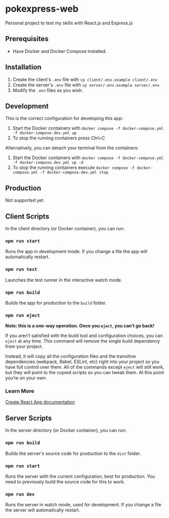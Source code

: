 # pokexpress-web

Personal project to test my skills with React.js and Express.js

## Prerequisites

- Have Docker and Docker Compose installed.

## Installation

1. Create the client's `.env` file with `cp client/.env.example client/.env`
2. Create the server's `.env` file with `cp server/.env.example server/.env`
3. Modify the `.env` files as you wish.

## Development

This is the correct configuration for developing this app:

1. Start the Docker containers with `docker compose -f docker-compose.yml -f docker-compose.dev.yml up`
2. To stop the running containers press _Ctrl+C_.

Alternatively, you can detach your terminal from the containers:

1. Start the Docker containers with `docker compose -f docker-compose.yml -f docker-compose.dev.yml up -d`
2. To stop the running containers execute `docker compose -f docker-compose.yml -f docker-compose.dev.yml stop`

## Production

Not supported yet.

## Client Scripts

In the client directory (or Docker container), you can run:

### `npm run start`

Runs the app in development mode.
If you change a file the app will automatically restart.

### `npm run test`

Launches the test runner in the interactive watch mode.

### `npm run build`

Builds the app for production to the `build` folder.

### `npm run eject`

**Note: this is a one-way operation. Once you `eject`, you can’t go back!**

If you aren’t satisfied with the build tool and configuration choices, you can `eject` at any time. This command will remove the single build dependency from your project.

Instead, it will copy all the configuration files and the transitive dependencies (webpack, Babel, ESLint, etc) right into your project so you have full control over them. All of the commands except `eject` will still work, but they will point to the copied scripts so you can tweak them. At this point you’re on your own.

### Learn More

[Create React App documentation](https://facebook.github.io/create-react-app/docs/getting-started)

## Server Scripts

In the server directory (or Docker container), you can run:

### `npm run build`

Builds the server's source code for production to the `dist` folder.

### `npm run start`

Runs the server with the current configuration, best for production.
You need to previously build the source code for this to work.

### `npm run dev`

Runs the server in watch mode, used for development.
If you change a file the server will automatically restart.
